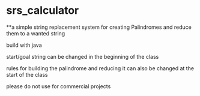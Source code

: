 # srs_calculator
**a simple string replacement system for creating Palindromes and reduce them to a wanted string

build with java


start/goal string can be changed in the beginning of the class

rules for building the palindrome and reducing it can also be changed at the start of the class


please do not use for commercial projects
